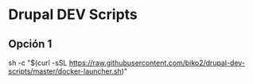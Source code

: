 # Drupal DEV Scripts

## Opción 1

sh -c "$(curl -sSL https://raw.githubusercontent.com/biko2/drupal-dev-scripts/master/docker-launcher.sh)"
